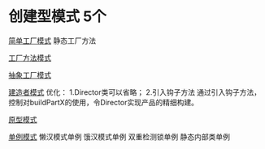 # 创建型模式 5个

[简单工厂模式](factory/SimpleFactory.java)
静态工厂方法

[工厂方法模式](factory/FactoryMethod.java)

[抽象工厂模式](factory/AbstractFactory.java)

[建造者模式](build/MyBuilder.java)
优化：
1.Director类可以省略；
2.引入钩子方法
通过引入钩子方法，控制对buildPartX的使用，令Director实现产品的精细构建。

[原型模式](prototype/Prototype.java)

[单例模式](singleton/singleton.md)
懒汉模式单例 饿汉模式单例
双重检测锁单例 静态内部类单例

